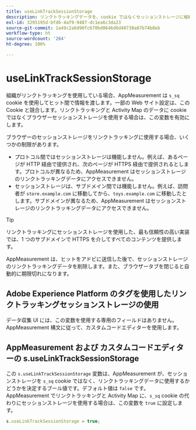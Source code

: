 ```yaml
---
title: useLinkTrackSessionStorage
description: リンクトラッキングデータを、cookie ではなくセッションストレージに格納します。
exl-id: 3295195d-bfd6-4af9-9487-dc1ea6c3da23
source-git-commit: 1a49c2a6d90fc670bd0646d6d40738a87b74b8eb
workflow-type: ht
source-wordcount: '264'
ht-degree: 100%

---
```


# useLinkTrackSessionStorage

組織がリンクトラッキングを使用している場合、AppMeasurement は `s_sq` cookie を使用してヒット間で情報を渡します。一部の Web サイト設定は、この Cookie と競合します。リンクトラッキングと Activity Map のデータに cookie ではなくブラウザーセッションストレージを使用する場合は、この変数を有効にします。

ブラウザーのセッションストレージをリンクトラッキングに使用する場合、いくつかの制限があります。

* プロトコル間ではセッションストレージは機能しません。例えば、あるページが HTTP 経由で提供され、次のページが HTTPS 経由で提供されるとします。プロトコルが異なるため、AppMeasurement はセッションストレージのリンクトラッキングデータにアクセスできません。
* セッションストレージは、サブドメイン間では機能しません。例えば、訪問者が `store.example.com` に移動してから、`toys.example.com` に移動したとします。サブドメインが異なるため、AppMeasurement はセッションストレージのリンクトラッキングデータにアクセスできません。

>[!TIP]
>
> リンクトラッキングにセッションストレージを使用した、最も信頼性の高い実装では、1 つのサブドメインで HTTPS を介してすべてのコンテンツを提供します。

AppMeasurement は、ヒットをアドビに送信した後で、セッションストレージのリンクトラッキングデータを削除します。また、ブラウザータブを閉じると自動的に期限切れになります。

## Adobe Experience Platform のタグを使用したリンクトラッキングセッションストレージの使用

データ収集 UI には、この変数を使用する専用のフィールドはありません。AppMeasurement 構文に従って、カスタムコードエディターを使用します。

## AppMeasurement および カスタムコードエディターの s.useLinkTrackSessionStorage

この `s.useLinkTrackSessionStorage` 変数は、AppMeasurement が、セッションストレージを `s_sq` cookie ではなく、リンクトラッキングデータに使用するかどうかを決定するブール値です。デフォルト値は `false` です。AppMeasurement でリンクトラッキングと Activity Map に、`s_sq` cookie の代わりにセッションストレージを使用する場合は、この変数を `true` に設定します。

```js
s.useLinkTrackSessionStorage = true;
```

